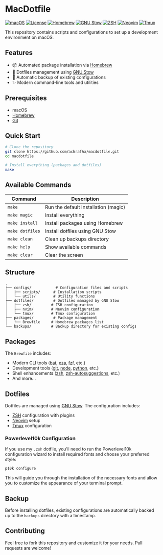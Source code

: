 # MacDotfile

[![macOS](https://img.shields.io/badge/macOS-13.0+-blue.svg)](https://www.apple.com/macos)
[![License](https://img.shields.io/badge/License-MIT-green.svg)](LICENSE)
[![Homebrew](https://img.shields.io/badge/Homebrew-4.0+-orange.svg)](https://brew.sh)
[![GNU Stow](https://img.shields.io/badge/GNU%20Stow-2.3+-purple.svg)](https://www.gnu.org/software/stow/)
[![ZSH](https://img.shields.io/badge/ZSH-5.8+-red.svg)](https://www.zsh.org)
[![Neovim](https://img.shields.io/badge/Neovim-0.9+-green.svg)](https://neovim.io)
[![Tmux](https://img.shields.io/badge/Tmux-3.3+-blue.svg)](https://github.com/tmux/tmux)

This repository contains scripts and configurations to set up a development environment on macOS.

## Features

- 📦 Automated package installation via [Homebrew](https://brew.sh)
- 🔧 Dotfiles management using [GNU Stow](https://www.gnu.org/software/stow/)
- 🔄 Automatic backup of existing configurations
- ✨ Modern command-line tools and utilities

## Prerequisites

- macOS
- [Homebrew](https://brew.sh)
- [Git](https://git-scm.com)

## Quick Start

```bash
# Clone the repository
git clone https://github.com/achrafAa/macdotfile.git
cd macdotfile

# Install everything (packages and dotfiles)
make
```

## Available Commands

| Command    | Description                           |
|------------|---------------------------------------|
| `make`     | Run the default installation (magic)  |
| `make magic`| Install everything                    |
| `make install` | Install packages using Homebrew   |
| `make dotfiles`| Install dotfiles using GNU Stow   |
| `make clean`| Clean up backups directory          |
| `make help` | Show available commands             |
| `make clear`| Clear the screen                    |

## Structure

```
.
├── configs/           # Configuration files and scripts
│   ├── scripts/      # Installation scripts
│   └── utils/        # Utility functions
├── dotfiles/         # Dotfiles managed by GNU Stow
│   ├── zsh/         # ZSH configuration
│   ├── nvim/        # Neovim configuration
│   └── tmux/        # Tmux configuration
├── packages/         # Package management
│   └── Brewfile     # Homebrew packages list
└── backups/         # Backup directory for existing configs
```

## Packages

The `Brewfile` includes:
- Modern CLI tools ([bat](https://github.com/sharkdp/bat), [eza](https://github.com/eza-community/eza), [fzf](https://github.com/junegunn/fzf), etc.)
- Development tools ([git](https://git-scm.com), [node](https://nodejs.org), [python](https://www.python.org), etc.)
- Shell enhancements ([zsh](https://www.zsh.org), [zsh-autosuggestions](https://github.com/zsh-users/zsh-autosuggestions), etc.)
- And more...

## Dotfiles

Dotfiles are managed using [GNU Stow](https://www.gnu.org/software/stow/). The configuration includes:
- [ZSH](https://www.zsh.org) configuration with plugins
- [Neovim](https://neovim.io) setup
- [Tmux](https://github.com/tmux/tmux) configuration

### Powerlevel10k Configuration

If you use my `.zsh` dotfile, you'll need to run the Powerlevel10k configuration wizard to install required fonts and choose your preferred style:

```bash
p10k configure
```

This will guide you through the installation of the necessary fonts and allow you to customize the appearance of your terminal prompt.

## Backup

Before installing dotfiles, existing configurations are automatically backed up to the `backups` directory with a timestamp.

## Contributing

Feel free to fork this repository and customize it for your needs. Pull requests are welcome! 